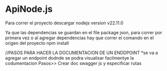 # ApiNode.js

Para correr el proyecto
descargar nodejs version v22.11.0

Ya que las dependencias se guardan en el file package json, para correr por primera vez o al agregar dependencias hay que correr el comando en el origen del proyecto
npm install

//PASOS PARA HACER LA DOCUMENTACION DE UN ENDDPOINT
\*se va a agregar un endpoint dodnde
se podra visualisar facilmentye la codumentacion
Pasos>>
Crear doc swagger js y especificar rutas
